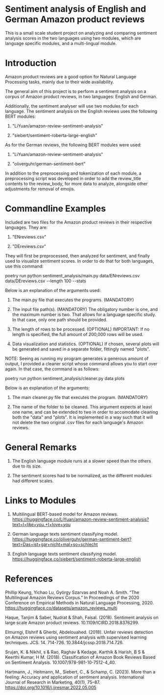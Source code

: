 # Sentiment analysis of English and German Amazon product reviews

This is a small scale student project on analyzing and comparing sentiment analysis scores in the two languages using two modules, which are 
language specific modules, and a multi-lingual module.


# Introduction

Amazon product reviews are a good option for Natural Language Processing tasks, mainly due to their wide availability. 

The general aim of this project is to perform a sentiment analysis on a corpus of Amazon product reviews, in two languages: English and German. 

Additionally, the sentiment analyser will use two modules for each language. The sentiment analysis on the English reviews uses the following BERT modules:

1. "LiYuan/amazon-review-sentiment-analysis"

2. "siebert/sentiment-roberta-large-english"

As for the German reviews, the following BERT modules were used:

1. "LiYuan/amazon-review-sentiment-analysis"

2. "oliverguhr/german-sentiment-bert"

In addition to the preprocessing and tokenization of each module, a preprocessing script was developed in order to add the review_title contents to the review_body, for more data to analyze, alongside other adjustments for removal of emojis. 


# Commandline Examples

Included are two files for the Amazon product reviews in their respective languages. They are:

1. "ENreviews.csv"

2. "DEreviews.csv"

They will first be preprocessed, then analyzed for sentiment, and finally used to visualize sentiment scores. In order to do that for both languages, use this command: 

poetry run python sentiment_analysis/main.py data/ENreviews.csv data/DEreviews.csv --length 100 --stats

Below is an explanation of the arguments used:

1. The main.py file that executes the programs. (MANDATORY)

2. The input file path(s). (MANDATORY)
The obligatory number is one, and the maximum number is two. That allows for a language specific study. In that case, only one path should be provided.

3. The length of rows to be processed. (OPTIONAL)
IMPORTANT: If no length is specified, the full amount of 200,000 rows will be used. 

4. Data visualization and statistics. (OPTIONAL)
If chosen, several plots will be generated and saved in a separate folder, fittingly named "plots".

NOTE: Seeing as running my program generates a generous amount of output, I provided a cleaner script whose command allows you to start over again. In that case, the command is as follows:

poetry run python sentiment_analysis/cleaner.py data plots

Below is an explanation of the arguments:

1. The main cleaner.py file that executes the program. (MANDATORY)

2. The name of the folder to be cleaned.
This argument expects at least one name, and can be extended to two in order to accomodate cleaning both the "data" and "plots". It is implemented in a way such that it will not delete the two original .csv files for each language's Amazon reviews.


# General Remarks

1. The English language module runs at a slower speed than the others due to its size.

2. The sentiment scores had to be normalized, as the different modules had different scales. 



# Links to Modules 

1.	Multilingual BERT-based model for Amazon reviews.
https://huggingface.co/LiYuan/amazon-review-sentiment-analysis?text=I+like+you.+I+love+you

2.	German language texts sentiment classifying model.
https://huggingface.co/oliverguhr/german-sentiment-bert?text=Das+ist+gar+nicht+mal+so+schlecht

3.	English language texts sentiment classifying model.
https://huggingface.co/siebert/sentiment-roberta-large-english


# References

Phillip Keung, Yichao Lu, György Szarvas and Noah A. Smith. “The Multilingual Amazon Reviews Corpus.” In Proceedings of the 2020 Conference on Empirical Methods in Natural Language Processing, 2020. https://huggingface.co/datasets/amazon_reviews_multi 
 
Haque, Tanjim & Saber, Nudrat & Shah, Faisal. (2018). Sentiment analysis on large scale Amazon product reviews. 10.1109/ICIRD.2018.8376299. 
 
Elmurngi, Elshrif & Gherbi, Abdelouahed. (2018). Unfair reviews detection on Amazon reviews using sentiment analysis with supervised learning techniques. JCS. 14. 714-726. 10.3844/jcssp.2018.714.726. 
 
Srujan, K. & Nikhil, s & Rao, Raghav & Kedage, Karthik & Harish, B S & Keerthi Kumar, H M. (2018). Classification of Amazon Book Reviews Based on Sentiment Analysis. 
10.1007/978-981-10-7512-4_40.  
 
Hartmann, J., Heitmann, M., Siebert, C., & Schamp, C. (2023). More than a feeling: Accuracy and application of sentiment analysis. International Journal of Research in Marketing, 40(1), 75–87. https://doi.org/10.1016/j.ijresmar.2022.05.005

